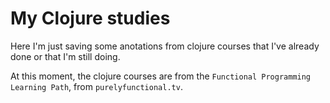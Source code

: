# My Clojure studies

Here I'm just saving some anotations from clojure courses that I've already done or that I'm still doing.

At this moment, the clojure courses are from the `Functional Programming Learning Path`, from `purelyfunctional.tv`.
